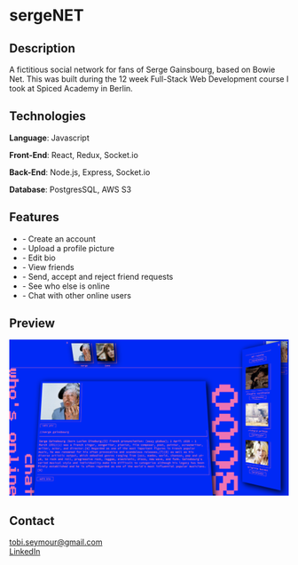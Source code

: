 # sergeNET

<h2>Description</h2>
<p>A fictitious social network for fans of Serge Gainsbourg, based on Bowie Net. This was built during the 12 week Full-Stack Web Development course I took at Spiced Academy in Berlin.</p>

<h2>Technologies</h2>
<p><strong>Language</strong>: Javascript</p>
<p><strong>Front-End</strong>: React, Redux, Socket.io</p>
<p><strong>Back-End</strong>: Node.js, Express, Socket.io</p>
<p><strong>Database</strong>: PostgresSQL, AWS S3</p>

<h2>Features</h2>
<ul>
    <li>- Create an account</li>
    <li>- Upload a profile picture</li>
    <li>- Edit bio</li>
    <li>- View friends</li>
    <li>- Send, accept and reject friend requests</li>
    <li>- See who else is online</li>
    <li>- Chat with other online users</li>
</ul>

<h2>Preview</h2>
<img src="serge-preview.png" alt="serge-preview">

<h2>Contact</h2>
<div><a href="mailto:tobi.seymour@gmail.com">tobi.seymour@gmail.com</a></div>
<div><a href="https://www.linkedin.com/in/tobiseymour/">LinkedIn</a></div>
